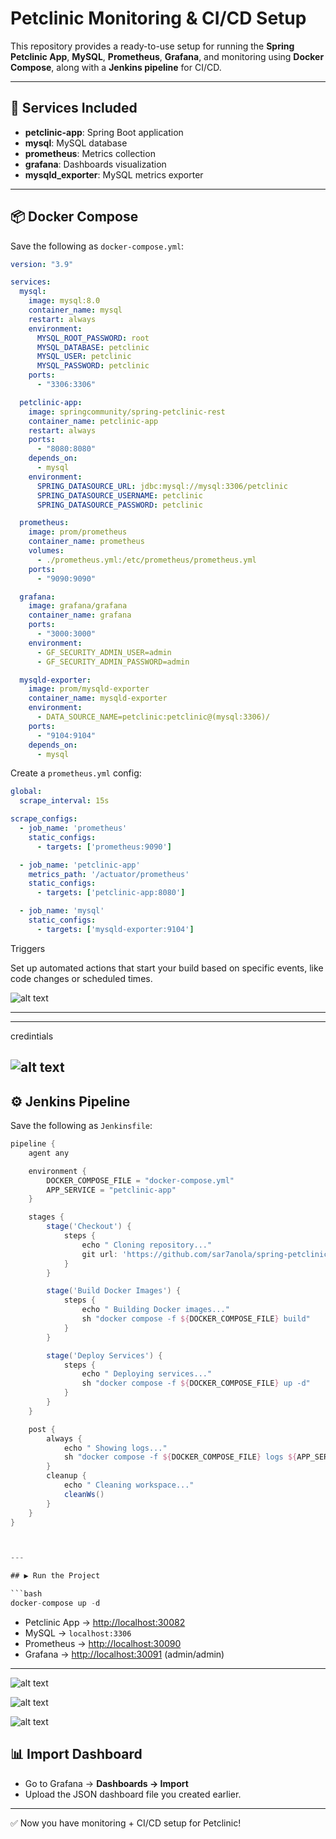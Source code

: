 # Petclinic Monitoring & CI/CD Setup

This repository provides a ready-to-use setup for running the **Spring Petclinic App**, **MySQL**, **Prometheus**, **Grafana**, and monitoring using **Docker Compose**, along with a **Jenkins pipeline** for CI/CD.

---

## 🚀 Services Included

* **petclinic-app**: Spring Boot application
* **mysql**: MySQL database
* **prometheus**: Metrics collection
* **grafana**: Dashboards visualization
* **mysqld\_exporter**: MySQL metrics exporter

---

## 📦 Docker Compose

Save the following as `docker-compose.yml`:

```yaml
version: "3.9"

services:
  mysql:
    image: mysql:8.0
    container_name: mysql
    restart: always
    environment:
      MYSQL_ROOT_PASSWORD: root
      MYSQL_DATABASE: petclinic
      MYSQL_USER: petclinic
      MYSQL_PASSWORD: petclinic
    ports:
      - "3306:3306"

  petclinic-app:
    image: springcommunity/spring-petclinic-rest
    container_name: petclinic-app
    restart: always
    ports:
      - "8080:8080"
    depends_on:
      - mysql
    environment:
      SPRING_DATASOURCE_URL: jdbc:mysql://mysql:3306/petclinic
      SPRING_DATASOURCE_USERNAME: petclinic
      SPRING_DATASOURCE_PASSWORD: petclinic

  prometheus:
    image: prom/prometheus
    container_name: prometheus
    volumes:
      - ./prometheus.yml:/etc/prometheus/prometheus.yml
    ports:
      - "9090:9090"

  grafana:
    image: grafana/grafana
    container_name: grafana
    ports:
      - "3000:3000"
    environment:
      - GF_SECURITY_ADMIN_USER=admin
      - GF_SECURITY_ADMIN_PASSWORD=admin

  mysqld-exporter:
    image: prom/mysqld-exporter
    container_name: mysqld-exporter
    environment:
      - DATA_SOURCE_NAME=petclinic:petclinic@(mysql:3306)/
    ports:
      - "9104:9104"
    depends_on:
      - mysql
```

Create a `prometheus.yml` config:

```yaml
global:
  scrape_interval: 15s

scrape_configs:
  - job_name: 'prometheus'
    static_configs:
      - targets: ['prometheus:9090']

  - job_name: 'petclinic-app'
    metrics_path: '/actuator/prometheus'
    static_configs:
      - targets: ['petclinic-app:8080']

  - job_name: 'mysql'
    static_configs:
      - targets: ['mysqld-exporter:9104']
```
Triggers

Set up automated actions that start your build based on specific events, like code changes or scheduled times.

![alt text](image-3.png)

---

---
credintials

![alt text](image-4.png)
---
## ⚙️ Jenkins Pipeline

Save the following as `Jenkinsfile`:

```groovy
pipeline {
    agent any

    environment {
        DOCKER_COMPOSE_FILE = "docker-compose.yml"
        APP_SERVICE = "petclinic-app"
    }

    stages {
        stage('Checkout') {
            steps {
                echo " Cloning repository..."
                git url: 'https://github.com/sar7anola/spring-petclinic.git', branch: 'main'
            }
        }

        stage('Build Docker Images') {
            steps {
                echo " Building Docker images..."
                sh "docker compose -f ${DOCKER_COMPOSE_FILE} build"
            }
        }

        stage('Deploy Services') {
            steps {
                echo " Deploying services..."
                sh "docker compose -f ${DOCKER_COMPOSE_FILE} up -d"
            }
        }
    }

    post {
        always {
            echo " Showing logs..."
            sh "docker compose -f ${DOCKER_COMPOSE_FILE} logs ${APP_SERVICE} || true"
        }
        cleanup {
            echo " Cleaning workspace..."
            cleanWs()
        }
    }
}



---

## ▶️ Run the Project

```bash
docker-compose up -d
```

* Petclinic App → [http://localhost:30082](http://localhost:8080)
* MySQL → `localhost:3306`
* Prometheus → [http://localhost:30090](http://localhost:9090)
* Grafana → [http://localhost:30091](http://localhost:3000) (admin/admin)

---
![alt text](image-2.png)

![alt text](image.png)

![alt text](image-1.png)
## 📊 Import Dashboard

* Go to Grafana → **Dashboards → Import**
* Upload the JSON dashboard file you created earlier.

---

✅ Now you have monitoring + CI/CD setup for Petclinic!
